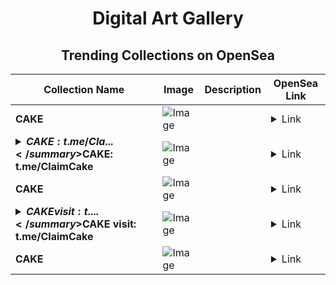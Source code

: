 <div align="center">

# Digital Art Gallery

## Trending Collections on OpenSea

| Collection Name                       | Image                                                                                     | Description                       | OpenSea Link                                                                                          |
|---------------------------------------|-------------------------------------------------------------------------------------------|-----------------------------------|--------------------------------------------------------------------------------------------------------|
| **CAKE** | ![Image](https://i.seadn.io/s/raw/files/fa6d899d2b2a5e616cae76676488ea09.jpg?w=500&auto=format?w=200&auto=format) |  | <details><summary>Link</summary>[CAKE](https://opensea.io/collection/cake-12624)</details> |
| **<details><summary>$CAKE: t.me/Cla...</summary>$CAKE: t.me/ClaimCake</details>** | ![Image](https://i.seadn.io/s/raw/files/b6b1f5864b0d5a922376644a0f62f063.png?w=500&auto=format?w=200&auto=format) |  | <details><summary>Link</summary>[$CAKE: t.me/ClaimCake](https://opensea.io/collection/cake-t-me-claimcake-604)</details> |
| **CAKE** | ![Image](https://i.seadn.io/s/raw/files/f61242140cc896a00d41ad363c9e2fbd.jpg?w=500&auto=format?w=200&auto=format) |  | <details><summary>Link</summary>[CAKE](https://opensea.io/collection/cake-12623)</details> |
| **<details><summary>$CAKE visit: t....</summary>$CAKE visit: t.me/ClaimCake</details>** | ![Image](https://i.seadn.io/s/raw/files/b6b1f5864b0d5a922376644a0f62f063.png?w=500&auto=format?w=200&auto=format) |  | <details><summary>Link</summary>[$CAKE visit: t.me/ClaimCake](https://opensea.io/collection/cake-visit-t-me-claimcake-301)</details> |
| **CAKE** | ![Image](https://i.seadn.io/s/raw/files/7d060967bf667634561ad9ee9c5f3ef2.jpg?w=500&auto=format?w=200&auto=format) |  | <details><summary>Link</summary>[CAKE](https://opensea.io/collection/cake-12622)</details> |

</div>